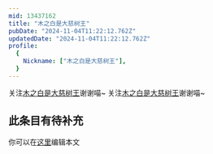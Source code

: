 ```yaml
---
mid: 13437162
title: "木之白是大慈树王"
pubDate: "2024-11-04T11:22:12.762Z"
updatedDate: "2024-11-04T11:22:12.762Z"
profile:
  {
    Nickname: ["木之白是大慈树王"],
  }
---
```


关注[木之白是大慈树王](https://space.bilibili.com/13437162)谢谢喵~ 关注[木之白是大慈树王](https://space.bilibili.com/13437162)谢谢喵~

## 此条目有待补充
你可以在[这里](https://github.com/Yuhanawa/VTuber.ICU-Content/edit/master/v/木之白是大慈树王/index.md)编辑本文
